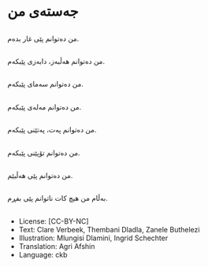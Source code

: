 # جه‌سته‌ی من

##
من دەتوانم پێی غار بدەم.

##
من دەتوانم هه‌ڵبه‌ز، دابه‌زی پێبکه‌م.

##
من دەتوانم سه‌مای پێبکه‌م.

##
من دەتوانم مه‌له‌ی پێبکه‌م.

##
من دەتوانم په‌ت، په‌تێنی پێبکه‌م.

##
من دەتوانم تۆپێنی پێبکه‌م.

##
من دەتوانم پێی هەڵبێم.

##
بەڵام من هیچ كات ناتوانم پێی بفڕم.

##
* License: [CC-BY-NC]
* Text: Clare Verbeek, Thembani Dladla, Zanele Buthelezi
* Illustration: Mlungisi Dlamini, Ingrid Schechter
* Translation: Agri Afshin
* Language: ckb
